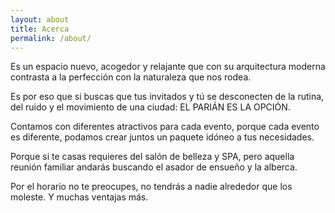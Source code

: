 ```yaml
---
layout: about
title: Acerca
permalink: /about/
---
```


Es un espacio nuevo, acogedor y relajante que con su arquitectura moderna
contrasta a la perfección con la naturaleza que nos rodea.

Es por eso que si buscas que tus invitados y tú se desconecten de la rutina,
del ruido y el movimiento de una ciudad: EL PARIÁN ES LA OPCIÓN.

Contamos con diferentes atractivos para cada evento, porque cada evento es
diferente, podamos crear juntos un paquete idóneo a tus necesidades.

Porque si te casas requieres del salón de belleza y SPA, pero aquella reunión
familiar andarás buscando el asador de ensueño y la alberca.

Por el horario no te preocupes, no tendrás a nadie alrededor que los moleste.
Y muchas ventajas más.